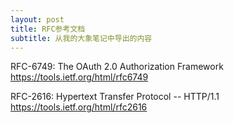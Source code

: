 ```yaml
---
layout: post
title: RFC参考文档
subtitle: 从我的大象笔记中导出的内容
---
```


RFC-6749: The OAuth 2.0 Authorization Framework
https://tools.ietf.org/html/rfc6749

RFC-2616: Hypertext Transfer Protocol -- HTTP/1.1
https://tools.ietf.org/html/rfc2616
